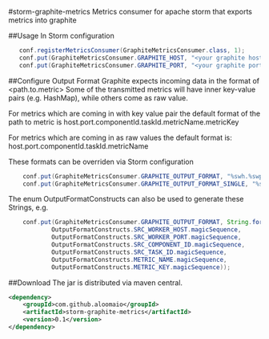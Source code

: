 #storm-graphite-metrics
Metrics consumer for apache storm that exports metrics into graphite

##Usage
In Storm configuration
```java
   conf.registerMetricsConsumer(GraphiteMetricsConsumer.class, 1);
   conf.put(GraphiteMetricsConsumer.GRAPHITE_HOST, "<your graphite host>"); //default localhost
   conf.put(GraphiteMetricsConsumer.GRAPHITE_PORT, "<your graphite port>"); //default 2003
```
##Configure Output Format
Graphite expects incoming data in the format of <path.to.metric> <numeric value> <timestamp>
Some of the transmitted metrics will have inner key-value pairs (e.g. HashMap), while others come as raw value.

For metrics which are coming in with key value pair the default format of the path to metric is
     host.port.componentId.taskId.metricName.metricKey

For metrics which are coming in as raw values the default format is:
    host.port.componentId.taskId.metricName

These formats can be overriden via Storm configuration
```java
    conf.put(GraphiteMetricsConsumer.GRAPHITE_OUTPUT_FORMAT, "%swh.%swp.%sci.%sti.%mn.%mk"); //this is the default
    conf.put(GraphiteMetricsConsumer.GRAPHITE_OUTPUT_FORMAT_SINGLE, "%swh.%swp.%sci.%sti.%mn"); //this is the default
```
The enum OutputFormatConstructs can also be used to generate these Strings, e.g.
```java
    conf.put(GraphiteMetricsConsumer.GRAPHITE_OUTPUT_FORMAT, String.format("%s.%s.%s.%s.%s.%s",
			OutputFormatConstructs.SRC_WORKER_HOST.magicSequence,
			OutputFormatConstructs.SRC_WORKER_PORT.magicSequence,
			OutputFormatConstructs.SRC_COMPONENT_ID.magicSequence,
			OutputFormatConstructs.SRC_TASK_ID.magicSequence,
			OutputFormatConstructs.METRIC_NAME.magicSequence,
			OutputFormatConstructs.METRIC_KEY.magicSequence));
```

##Download
The jar is distributed via maven central.
```xml
<dependency>
    <groupId>com.github.aloomaio</groupId>
    <artifactId>storm-graphite-metrics</artifactId>
    <version>0.1</version>
</dependency>
```

